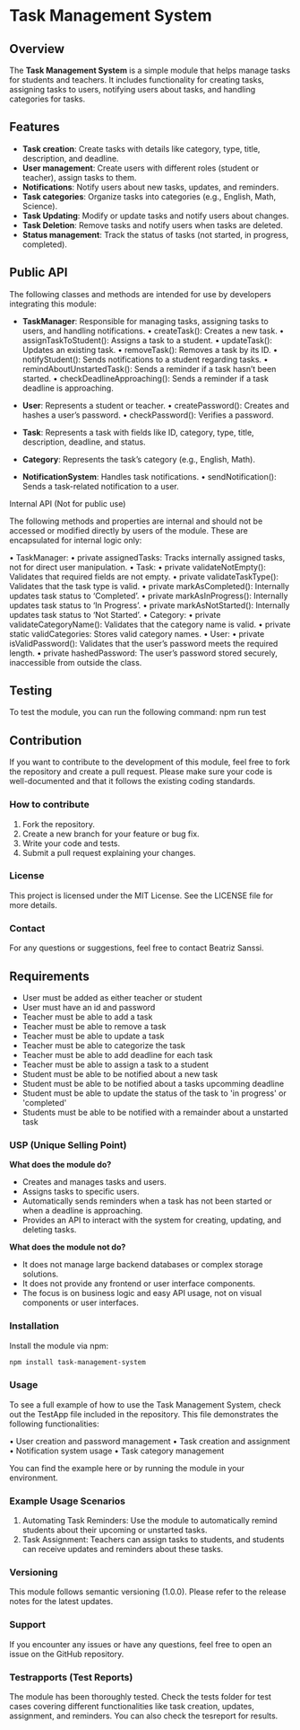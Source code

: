 # Task Management System

## Overview

The **Task Management System** is a simple module that helps manage tasks for students and teachers. It includes functionality for creating tasks, assigning tasks to users, notifying users about tasks, and handling categories for tasks.

## Features

- **Task creation**: Create tasks with details like category, type, title, description, and deadline.
- **User management**: Create users with different roles (student or teacher), assign tasks to them.
- **Notifications**: Notify users about new tasks, updates, and reminders.
- **Task categories**: Organize tasks into categories (e.g., English, Math, Science).
- **Task Updating**: Modify or update tasks and notify users about changes.
- **Task Deletion**: Remove tasks and notify users when tasks are deleted.
- **Status management**: Track the status of tasks (not started, in progress, completed).

## Public API

The following classes and methods are intended for use by developers integrating this module:

- **TaskManager**: Responsible for managing tasks, assigning tasks to users, and handling notifications.
 • createTask(): Creates a new task.
 • assignTaskToStudent(): Assigns a task to a student.
 • updateTask(): Updates an existing task.
 • removeTask(): Removes a task by its ID.
 • notifyStudent(): Sends notifications to a student regarding tasks.
 • remindAboutUnstartedTask(): Sends a reminder if a task hasn’t been started.
 • checkDeadlineApproaching(): Sends a reminder if a task deadline is approaching.

- **User**: Represents a student or teacher.
 • createPassword(): Creates and hashes a user’s password.
 • checkPassword(): Verifies a password.

- **Task**: Represents a task with fields like ID, category, type, title, description, deadline, and status.

- **Category**: Represents the task’s category (e.g., English, Math).

- **NotificationSystem**: Handles task notifications.
 • sendNotification(): Sends a task-related notification to a user.

Internal API (Not for public use)

The following methods and properties are internal and should not be accessed or modified directly by users of the module. These are encapsulated for internal logic only:

 • TaskManager:
 • private assignedTasks: Tracks internally assigned tasks, not for direct user manipulation.
 • Task:
 • private validateNotEmpty(): Validates that required fields are not empty.
 • private validateTaskType(): Validates that the task type is valid.
 • private markAsCompleted(): Internally updates task status to ‘Completed’.
 • private markAsInProgress(): Internally updates task status to ‘In Progress’.
 • private markAsNotStarted(): Internally updates task status to ‘Not Started’.
 • Category:
 • private validateCategoryName(): Validates that the category name is valid.
 • private static validCategories: Stores valid category names.
 • User:
 • private isValidPassword(): Validates that the user’s password meets the required length.
 • private hashedPassword: The user’s password stored securely, inaccessible from outside the class.

## Testing

To test the module, you can run the following command: npm run test

## Contribution

If you want to contribute to the development of this module, feel free to fork the repository and create a pull request. Please make sure your code is well-documented and that it follows the existing coding standards.

### How to contribute

 1. Fork the repository.
 2. Create a new branch for your feature or bug fix.
 3. Write your code and tests.
 4. Submit a pull request explaining your changes.

### License

This project is licensed under the MIT License. See the LICENSE file for more details.

### Contact

For any questions or suggestions, feel free to contact Beatriz Sanssi.

## Requirements

- User must be added as either teacher or student
- User must have an id and password
- Teacher must be able to add a task
- Teacher must be able to remove a task
- Teacher must be able to update a task
- Teacher must be able to categorize the task
- Teacher must be able to add deadline for each task
- Teacher must be able to assign a task to a student
- Student must be able to be notified about a new task
- Student must be able to be notified about a tasks upcomming deadline
- Student must be able to update the status of the task to 'in progress' or 'completed'
- Students must be able to be notified with a remainder about a unstarted task

### USP (Unique Selling Point)

**What does the module do?**

- Creates and manages tasks and users.
- Assigns tasks to specific users.
- Automatically sends reminders when a task has not been started or when a deadline is approaching.
- Provides an API to interact with the system for creating, updating, and deleting tasks.

**What does the module not do?**

- It does not manage large backend databases or complex storage solutions.
- It does not provide any frontend or user interface components.
- The focus is on business logic and easy API usage, not on visual components or user interfaces.

### Installation

Install the module via npm:

```bash
npm install task-management-system
```

### Usage

To see a full example of how to use the Task Management System, check out the TestApp file included in the repository. This file demonstrates the following functionalities:

 • User creation and password management
 • Task creation and assignment
 • Notification system usage
 • Task category management

You can find the example here or by running the module in your environment.

### Example Usage Scenarios

 1. Automating Task Reminders: Use the module to automatically remind students about their upcoming or unstarted tasks.
 2. Task Assignment: Teachers can assign tasks to students, and students can receive updates and reminders about these tasks.

### Versioning

This module follows semantic versioning (1.0.0). Please refer to the release notes for the latest updates.

### Support

If you encounter any issues or have any questions, feel free to open an issue on the GitHub repository.

### Testrapports (Test Reports)

The module has been thoroughly tested. Check the tests folder for test cases covering different functionalities like task creation, updates, assignment, and reminders. You can also check the tesreport for results.
